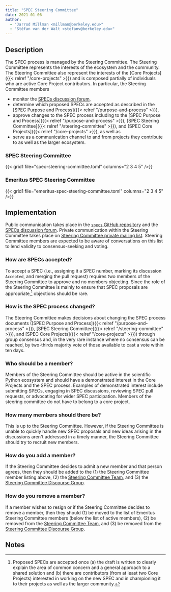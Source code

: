 ```yaml
---
title: "SPEC Steering Committee"
date: 2021-01-06
author:
  - "Jarrod Millman <millman@berkeley.edu>"
  - "Stéfan van der Walt <stefanv@berkeley.edu>"
---
```


## Description

The SPEC process is managed by the Steering Committee.
The Steering Committee represents the interests of the ecosystem and the community.
The Steering Committee also represent the interests of the
[Core Projects]({{< relref "/core-projects" >}})
and is composed partially of individuals who are active Core Project contributors.
In particular, the Steering Committee members

- monitor the
  [SPECs discussion forum](https://discuss.scientific-python.org/c/specs/6),
- determine which proposed SPECs are accepted as described in the [SPEC
  Purpose and Process]({{< relref "/purpose-and-process" >}}),
- approve changes to the SPEC process including to the
  [SPEC Purpose and Process]({{< relref "/purpose-and-process" >}}),
  [SPEC Steering Committee]({{< relref "/steering-committee" >}}), and
  [SPEC Core Projects]({{< relref "/core-projects" >}}), as well as
- serve as a communication channel to and from projects they contribute to as
  well as the larger ecosystem.

### SPEC Steering Committee

{{< grid1 file="spec-steering-committee.toml" columns="2 3 4 5" />}}

### Emeritus SPEC Steering Committee

{{< grid1 file="emeritus-spec-steering-committee.toml" columns="2 3 4 5" />}}

## Implementation

Public communication takes place in the
[`specs` GitHub repository](https://github.com/scientific-python/specs/)
and the [SPECs discussion forum](https://discuss.scientific-python.org/c/specs/6).
Private communication within the Steering Committee takes place on
[Steering Committee private mailing list](mailto:spec-steering-committee@discuss.scientific-python.org).
Steering Committee members are expected to be aware of conversations on this list to lend validity
to consensus-seeking and voting.

### How are SPECs accepted?

To accept a SPEC (i.e., assigning it a SPEC number, marking its discussion
`Accepted`, and merging the pull request) requires two members of the Steering
Committee to approve and no members objecting.
Since the role of the Steering Committee is mainly to ensure that SPEC proposals are
appropriate,[^accept] objections should be rare.

### How is the SPEC process changed?

The Steering Committee makes decisions about changing the SPEC process documents
([SPEC Purpose and Process]({{< relref "/purpose-and-process" >}}),
[SPEC Steering Committee]({{< relref "/steering-committee" >}}), and
[SPEC Core Projects]({{< relref "/core-projects" >}}))
through group consensus and, in the very rare instance
where no consensus can be reached, by two-thirds majority vote of those
available to cast a vote within ten days.

<!--
The vote "within ten days" is not clear. "ten days" after what?
Maybe:

Voting starts with an email to the
[Steering Committee private mailing list](mailto:spec-steering-committee@discuss.scientific-python.org).
-->

### Who should be a member?

Members of the Steering Committee should be active in the scientific Python ecosystem and
should have a demonstrated interest in the Core Projects and the SPEC process.
Examples of demonstrated interest include submitting SPECs, engaging in SPEC
discussions, reviewing SPEC pull requests, or advocating for wider SPEC participation.
Members of the steering committee do not have to belong to a core project.

### How many members should there be?

This is up to the Steering Committee.
However, if the Steering Committee is unable to quickly handle new SPEC proposals and new ideas arising
in the discussions aren't addressed in a timely manner, the Steering Committee should try to
recruit new members.

### How do you add a member?

If the Steering Committee decides to admit a new member and that person agrees,
then they should be added to the
(1) the Steering Committee member listing above,
(2) the [Steering Committee Team](https://github.com/orgs/scientific-python/teams/spec-steering-committee/members), and
(3) the [Steering Committee Discourse Group](https://discuss.scientific-python.org/g/spec-steering-committee).

### How do you remove a member?

If a member wishes to resign or if the Steering Committee decides to remove a member,
then they should
(1) be moved to the list of Emeritus Steering Committee members (below the list of active members),
(2) be removed from the
[Steering Committee Team](https://github.com/orgs/scientific-python/teams/spec-steering-committee/members), and
(3) be removed from the
[Steering Committee Discourse Group](https://discuss.scientific-python.org/g/spec-steering-committee).

## Notes

[^accept]:
    Proposed SPECs are accepted once (a) the draft is written to clearly explain the area of
    common concern and a general approach to a shared solution and (b) there
    are contributors (from at least two Core Projects) interested in working on the new SPEC
    and in championing it to their projects as well as the larger community.
